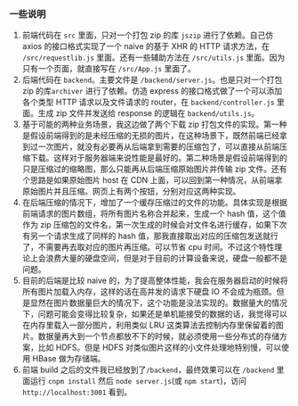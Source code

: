 ### 一些说明

1. 前端代码在 `src` 里面，只对一个打包 zip 的库 `jszip` 进行了依赖。自己仿 axios 的接口格式实现了一个 naive 的基于 XHR 的 HTTP 请求方法，在 `/src/requestlib.js` 里面。还有一些辅助方法在 `/src/utils.js` 里面。因为只有一个页面，就直接写在 `/src/App.js` 里面了。
2. 后端代码在 `backend`。主要文件是 `/backend/server.js`。也是只对一个打包 zip 的库`archiver` 进行了依赖。仿造 express 的接口格式做了一个可以添加各个类型 HTTP 请求以及文件请求的 router，在 `backend/controller.js` 里面。生成 zip 文件并发送给 response 的逻辑在 `backend/utils.js`。
3. 基于可能的两种业务场景，我这边做了两个下载 zip 打包文件的实现。第一种是假设前端得到的是未经压缩的无损的图片，在这种场景下，既然前端已经拿到过一次图片，就没有必要再从后端拿到需要的压缩包了，可以直接从前端压缩下载。这样对于服务器端来说性能是最好的。第二种场景是假设前端得到的只是压缩过的缩略图，那么只能再从后端压缩原始图片并传输 zip 文件。还有个思路是如果原始图片 host 在 CDN 上面，可以回到第一种情况，从前端拿原始图片并且压缩。网页上有两个按钮，分别对应这两种实现。
4. 在后端压缩的情况下，增加了一个缓存压缩过的文件的功能。具体实现是根据前端请求的图片数组，将所有图片名称合并起来，生成一个 hash 值，这个值作为 zip 压缩包的文件名，第一次生成的时候会对文件名进行缓存，如果下次有另一个请求生成了同样的 hash 值，那我直接取出对应的压缩包发送就行了，不需要再去取对应的图片再压缩。可以节省 cpu 时间。不过这个特性理论上会浪费大量的硬盘空间，但是对于目前的计算设备来说，硬盘一般都不是问题。
5. 目前的后端是比较 naive 的，为了提高整体性能，我会在服务器启动的时候将所有图片加载入内存，这样的话在高并发的请求下硬盘 IO 不会成为瓶颈。但是显然在图片数据量巨大的情况下，这个功能是没法实现的。数据量大的情况下，问题可能会变得比较复杂，如果还是单机能接受的数据的话，我觉得可以在内存里载入一部分图片，利用类似 LRU 这类算法去控制内存里保留着的图片。数据量再大到一个节点都放不下的时候，就必须使用一些分布式的存储方案，比如 HDFS。但是 HDFS 对类似图片这样的小文件处理地特别慢，可以使用 HBase 做为存储端。
6. 前端 build 之后的文件我已经放到了`/backend`，最终效果可以在 `/backend` 里面运行 `cnpm install` 然后 `node server.js`(或 `npm start`)，访问 `http://localhost:3001` 看到。